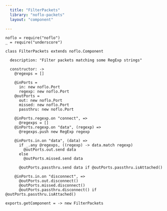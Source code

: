 ```yaml
---
  title: "FilterPackets"
  library: "noflo-packets"
  layout: "component"

---
```


    noflo = require("noflo")
    _ = require("underscore")
    
    class FilterPackets extends noflo.Component
    
      description: "Filter packets matching some RegExp strings"
    
      constructor: ->
        @regexps = []
    
        @inPorts =
          in: new noflo.Port
          regexp: new noflo.Port
        @outPorts =
          out: new noflo.Port
          missed: new noflo.Port
          passthru: new noflo.Port
    
        @inPorts.regexp.on "connect", =>
          @regexps = []
        @inPorts.regexp.on "data", (regexp) =>
          @regexps.push new RegExp regexp
    
        @inPorts.in.on "data", (data) =>
          if _.any @regexps, ((regexp) -> data.match regexp)
            @outPorts.out.send data
          else
            @outPorts.missed.send data
    
          @outPorts.passthru.send data if @outPorts.passthru.isAttached()
    
        @inPorts.in.on "disconnect", =>
          @outPorts.out.disconnect()
          @outPorts.missed.disconnect()
          @outPorts.passthru.disconnect() if @outPorts.passthru.isAttached()
    
    exports.getComponent = -> new FilterPackets
    
